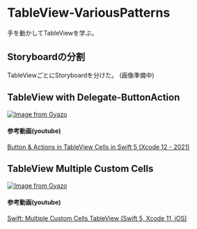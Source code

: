 # TableView-VariousPatterns
手を動かしてTableViewを学ぶ。

## Storyboardの分割
TableViewごとにStoryboardを分けた。
(画像準備中)

## TableView with Delegate-ButtonAction
[![Image from Gyazo](https://i.gyazo.com/e12bb552dbd6118295b358ba1fc48e37.png)](https://gyazo.com/e12bb552dbd6118295b358ba1fc48e37)
#### 参考動画(youtube)
[Button & Actions in TableView Cells in Swift 5 (Xcode 12 - 2021)](https://www.youtube.com/watch?v=ChjXkkqog5k&list=PL5PR3UyfTWvcF_lDzMbDVbm-iwXHJeEvn&index=12)

## TableView Multiple Custom Cells
[![Image from Gyazo](https://i.gyazo.com/09560d7673a6333506fc85398f0df357.png)](https://gyazo.com/09560d7673a6333506fc85398f0df357)
#### 参考動画(youtube)
[Swift: Multiple Custom Cells TableView (Swift 5, Xcode 11, iOS)](https://www.youtube.com/watch?v=bYcfZdoCRe8&list=PL5PR3UyfTWvcF_lDzMbDVbm-iwXHJeEvn&index=8)
